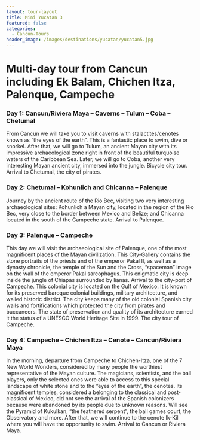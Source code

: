 ```yaml
---
layout: tour-layout
title: Mini Yucatan 3
featured: false
categories:
  - Cancun-Tours
header_image: /images/destinations/yucatan/yucatan5.jpg
---
```

# Multi-day tour from Cancun including Ek Balam, Chichen Itza, Palenque, Campeche

### Day 1: Cancun/Riviera Maya – Caverns – Tulum – Coba – Chetumal

From Cancun we will take you to visit caverns with stalactites/cenotes known as “the eyes of the earth”. This is a fantastic place to swim, dive or snorkel. After that, we will go to Tulum, an ancient Mayan city with its impressive archaeological zone right in front of the beautiful turquoise waters of the Caribbean Sea. Later, we will go to Coba, another very interesting Mayan ancient city, immersed into the jungle. Bicycle city tour. Arrival to Chetumal, the city of pirates.

### Day 2: Chetumal – Kohunlich and Chicanna – Palenque

Journey by the ancient route of the Rio Bec, visiting two very interesting archaeological sites: Kohunlich a Mayan city, located in the region of the Rio Bec, very close to the border between Mexico and Belize; and Chicanna located in the south of the Campeche state. Arrival to Palenque.

### Day 3: Palenque – Campeche

This day we will visit the archaeological site of Palenque, one of the most magnificent places of the Mayan civilization. This City-Gallery contains the stone portraits of the priests and of the emperor Pakal II, as well as a dynasty chronicle, the temple of the Sun and the Cross, “spaceman” image on the wall of the emperor Pakal sarcophagus. This enigmatic city is deep inside the jungle of Chiapas surrounded by lianas. Arrival to the city-port of Campeche. This colonial city is located on the Gulf of Mexico. It is known for its preserved baroque colonial buildings, military architecture, and walled historic district.
The city keeps many of the old colonial Spanish city walls and fortifications which protected the city from pirates and buccaneers. The state of preservation and quality of its architecture earned it the status of a UNESCO World Heritage Site in 1999. The city tour of Campeche.

### Day 4: Campeche – Chichen Itza – Cenote – Cancun/Riviera Maya

In the morning, departure from Campeche to Chichen-Itza, one of the 7 New World Wonders, considered by many people the worthiest representative of the Mayan culture. The magicians, scientists, and the ball players, only the selected ones were able to access to this special landscape of white stone and to the “eyes of the earth”, the cenotes. Its magnificent temples, considered a belonging to the classical and post-classical of Mexico, did not see the arrival of the Spanish colonizers because were abandoned by its people due to unknown reasons. Will see the Pyramid of Kukulkan, “the feathered serpent”, the ball games court, the Observatory and more. After that, we will continue to the cenote Ik-Kil where you will have the opportunity to swim. Arrival to Cancun or Riviera Maya.
 